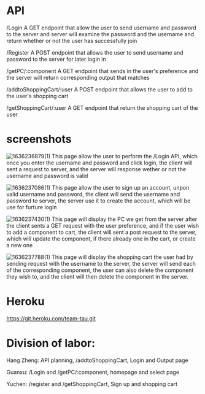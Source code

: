 # API
/Login A GET endpoint that allow the user to send username and password to the server and server will examine the password and the username and return whether or not the user has successfully join

/Register A POST endpoint that allows the user to send username and password to the server for later login in

/getPC/:component A GET endpoint that sends in the user's preference and the server will return corresponding output that matches

/addtoShoppingCart/:user A POST endpoint that allows the user to add to the user's shopping cart

/getShoppingCart/:user A GET endpoint that return the shopping cart of the user


# screenshots
![1636236879(1)](https://user-images.githubusercontent.com/89880421/140625269-058cc0b0-7b5d-457f-8e51-b8fe1a2528ad.png)
This page allow the user to perform the /Login API, which once you enter the username and password and click login, the client will sent a request to server, and the server will response wether or not the username and password is valid

![1636237086(1)](https://user-images.githubusercontent.com/89880421/140625321-6c21b860-90aa-4dcb-b712-7421da441f5d.png)
This page allow the user to sign up an account, unpon valid username and password, the client will send the username and password to server, the server use it to create the account, which will be use for furture login

![1636237430(1)](https://user-images.githubusercontent.com/89880421/140625433-21ad6039-e762-45af-bb24-d0e3df74da3a.png)
This page will display the PC we get from the server after the client sents a GET request with the user preference, and if the user wish to add a component to cart, the client will sent a post request to the server, which will update the component, if there already one in the cart, or create a new one

![1636237788(1)](https://user-images.githubusercontent.com/89880421/140625565-81003fdc-f440-48a3-ba2e-167f5b66a54d.png)
This page will display the shopping cart the user had by sending request with the username to the server, the server will send each of the corresponding component, the user can also delete the component they wish to, and the client will then delete the component in the server.

# Heroku
https://git.heroku.com/team-tau.git


# Division of labor:
Hang Zheng: API planning, /addtoShoppingCart, Login and Output page

Guanxu: /Login and /getPC/:component, homepage and select page

Yuchen: /register and /getShoppingCart, Sign up and shopping cart


